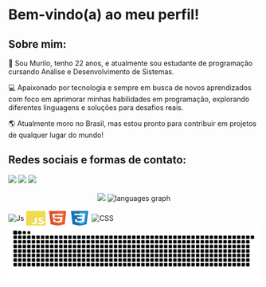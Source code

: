 # Bem-vindo(a) ao meu perfil!

## Sobre mim:

👋 Sou Murilo, tenho 22 anos, e atualmente sou estudante de programação cursando Análise e Desenvolvimento de Sistemas. 

💻 Apaixonado por tecnologia e sempre em busca de novos aprendizados com foco em aprimorar minhas habilidades em programação, explorando diferentes linguagens e soluções para desafios reais.

🌎 Atualmente moro no Brasil, mas estou pronto para contribuir em projetos de qualquer lugar do mundo!
 
## Redes sociais e formas de contato:
 
<div> 
  <a href="https://instagram.com/murilodays" target="_blank"><img src="https://img.shields.io/badge/-Instagram-%23E4405F?style=for-the-badge&logo=instagram&logoColor=white" target="_blank"></a>
  <a href="https://www.linkedin.com/in/murilodays/" target="_blank"><img src="https://img.shields.io/badge/-LinkedIn-%230077B5?style=for-the-badge&logo=linkedin&logoColor=white" target="_blank"></a>
  <a href = "mailto:contatomurilodays@gmail.com"><img src="https://img.shields.io/badge/Gmail-D14836?style=for-the-badge&logo=gmail&logoColor=white"></a>
</div>

<br>

<div align="center">
  <img src="https://github-readme-stats.vercel.app/api?username=murilodays&count_private=true&show_icons=true&theme=slateorange" heigth="200" width="400" />
  <img src="https://github-readme-stats.vercel.app/api/top-langs?username=murilodays&locale=pt-br&hide_title=false&layout=compact&card_width=320&langs_count=5&theme=slateorange&hide_border=false&order=2" height="180" alt="languages graph"  />
</div>
    
<div style="display: inline_block"><br>
  <img  align="center" alt="Js" height="30" width="40" src="https://cdn.jsdelivr.net/gh/devicons/devicon@latest/icons/react/react-original.svg">
  <img align="center" alt="Js" height="30" width="40" src="https://raw.githubusercontent.com/devicons/devicon/master/icons/javascript/javascript-plain.svg">
  <img align="center" alt="HTML" height="30" width="40" src="https://raw.githubusercontent.com/devicons/devicon/master/icons/html5/html5-original.svg">
  <img align="center" alt="CSS" height="30" width="40" src="https://raw.githubusercontent.com/devicons/devicon/master/icons/css3/css3-original.svg">
  <img align="center" alt="CSS" height="30" width="40" src="https://cdn.jsdelivr.net/gh/devicons/devicon@latest/icons/python/python-original.svg">
</div>

<div alight="center">
<img src="https://raw.githubusercontent.com/murilodays/murilodays/output/snake.svg" alt="Snake animation" />
</div>
